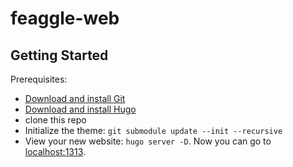# feaggle-web

## Getting Started

Prerequisites:

* [Download and install Git](https://git-scm.com/downloads)
* [Download and install Hugo](https://gohugo.io/getting-started/installing/#quick-install)
* clone this repo
* Initialize the theme: `git submodule update --init --recursive`
* View your new website: `hugo server -D`. Now you can go to [localhost:1313](http://localhost:1313).


